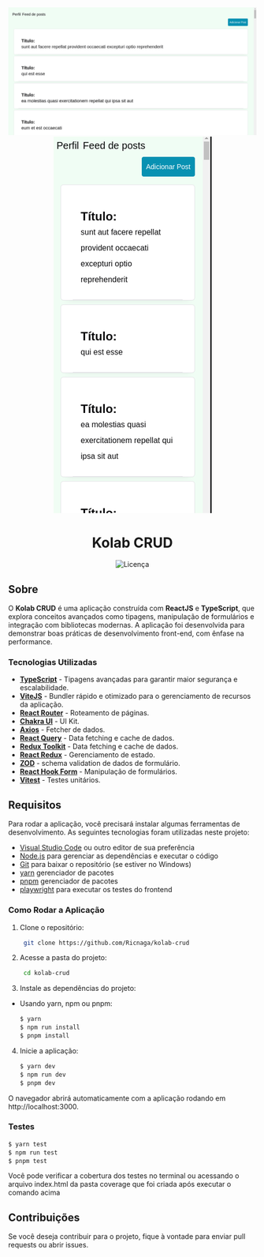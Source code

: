 <div align="center">
  <img src="./cover.jpg" alt="Capa do Projeto" />
  <img src="./mobile.jpg" alt="Capa do Projeto mobile" />
</div>

<div align="center">

# Kolab CRUD

</div>

<div align="center">
  <img src="https://img.shields.io/github/license/Ricnaga/kolab-crud?style=for-the-badge" alt="Licença" />
</div>

## Sobre

O **Kolab CRUD** é uma aplicação construída com **ReactJS** e **TypeScript**, que explora conceitos avançados como tipagens, manipulação de formulários e integração com bibliotecas modernas. A aplicação foi desenvolvida para demonstrar boas práticas de desenvolvimento front-end, com ênfase na performance.

### Tecnologias Utilizadas

- [**TypeScript**](https://www.typescriptlang.org/) - Tipagens avançadas para garantir maior segurança e escalabilidade.
- [**ViteJS**](https://vitejs.dev/) - Bundler rápido e otimizado para o gerenciamento de recursos da aplicação.
- [**React Router**](https://reactrouter.com/) - Roteamento de páginas.
- [**Chakra UI**](https://www.chakra-ui.com/) - UI Kit.
- [**Axios**](https://axios-http.com/docs/intro) - Fetcher de dados.
- [**React Query**](https://tanstack.com/query/v5/docs/framework/react/overview) - Data fetching e cache de dados.
- [**Redux Toolkit**](https://redux-toolkit.js.org/) - Data fetching e cache de dados.
- [**React Redux**](https://redux.js.org/) - Gerenciamento de estado.
- [**ZOD**](https://zod.dev/) - schema validation de dados de formulário.
- [**React Hook Form**](https://www.react-hook-form.com/) - Manipulação de formulários.
- [**Vitest**](https://vitest.dev/) - Testes unitários.

## Requisitos

Para rodar a aplicação, você precisará instalar algumas ferramentas de desenvolvimento. As seguintes tecnologias foram utilizadas neste projeto:

- [Visual Studio Code](https://code.visualstudio.com/) ou outro editor de sua preferência
- [Node.js](https://nodejs.org/en/) para gerenciar as dependências e executar o código
- [Git](https://gitforwindows.org/) para baixar o repositório (se estiver no Windows)
- [yarn](https://yarnpkg.com/) gerenciador de pacotes
- [pnpm](https://pnpm.io/) gerenciador de pacotes
- [playwright](https://playwright.dev/) para executar os testes do frontend

### Como Rodar a Aplicação

1. Clone o repositório:

   ```bash
    git clone https://github.com/Ricnaga/kolab-crud
   ```

2. Acesse a pasta do projeto:

   ```bash
    cd kolab-crud
   ```

3. Instale as dependências do projeto:

- Usando yarn, npm ou pnpm:

  ```bash
  $ yarn
  $ npm run install
  $ pnpm install
  ```

4. Inicie a aplicação:

   ```bash
   $ yarn dev
   $ npm run dev
   $ pnpm dev
   ```

O navegador abrirá automaticamente com a aplicação rodando em http://localhost:3000.

### Testes

```bash
$ yarn test
$ npm run test
$ pnpm test
```

Você pode verificar a cobertura dos testes no terminal ou acessando o arquivo index.html da pasta coverage que foi criada após executar o comando acima

## Contribuições

Se você deseja contribuir para o projeto, fique à vontade para enviar pull requests ou abrir issues.
